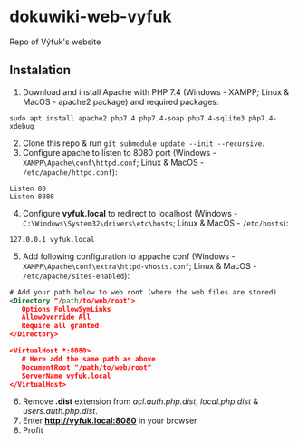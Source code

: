 # dokuwiki-web-vyfuk
Repo of Výfuk's website

## Instalation
  1. Download and install Apache with PHP 7.4 (Windows - XAMPP; Linux & MacOS - apache2 package) and required packages:
```
sudo apt install apache2 php7.4 php7.4-soap php7.4-sqlite3 php7.4-xdebug
```
  2. Clone this repo & run `git submodule update --init --recursive`.
  3. Configure apache to listen to 8080 port (Windows - `XAMPP\Apache\conf\httpd.conf`; Linux & MacOS - `/etc/apache/httpd.conf`):
```
Listen 80
Listen 8080
```
  4. Configure **vyfuk.local** to redirect to localhost (Windows - `C:\Windows\System32\drivers\etc\hosts`; Linux & MacOS - `/etc/hosts`):
```
127.0.0.1 vyfuk.local
```
  5. Add following configuration to appache conf (Windows - `XAMPP\Apache\conf\extra\httpd-vhosts.conf`; Linux & MacOS - `/etc/apache/sites-enabled`):
 ```xml
# Add your path below to web root (where the web files are stored)
<Directory "/path/to/web/root">
	Options FollowSymLinks
	AllowOverride All
	Require all granted
</Directory>

<VirtualHost *:8080> 
    # Here add the same path as above
    DocumentRoot "/path/to/web/root"
    ServerName vyfuk.local
</VirtualHost>
```
  6. Remove **.dist** extension from _acl.auth.php.dist_, _local.php.dist_ & _users.auth.php.dist_.
  7. Enter **http://vyfuk.local:8080** in your browser
  8. Profit
